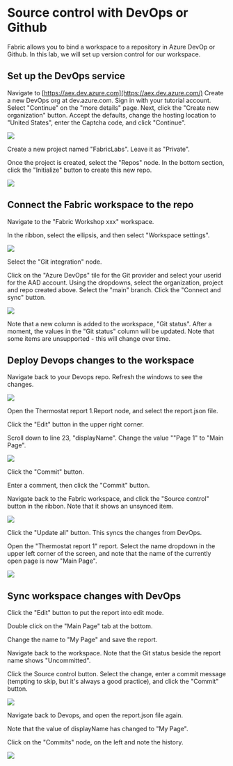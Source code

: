 # Source control with DevOps or Github

Fabric allows you to bind a workspace to a repository in Azure DevOp or Github. In this lab, we will set up version control for our workspace.

## Set up the DevOps service

Navigate to [https://aex.dev.azure.com](https://aex.dev.azure.com/) Create a new DevOps org at dev.azure.com. Sign in with your tutorial account. Select "Continue" on the "more details" page. Next, click the "Create new organization" button. Accept the defaults, change the hosting location to "United States", enter the Captcha code, and click "Continue".

![](assets/20240320_134302_image.png)

Create a new project named "FabricLabs". Leave it as "Private".

Once the project is created, select the "Repos" node. In the bottom section, click the "Initialize" button to create this new repo.

![](assets/20240320_134627_image.png)

## Connect the Fabric workspace to the repo

Navigate to the "Fabric Workshop xxx" workspace.

In the ribbon, select the ellipsis, and then select "Workspace settings".

![](assets/20240320_134800_image.png)

Select the "Git integration" node.

Click on the "Azure DevOps" tile for the Git provider and select your userid for the AAD account. Using the dropdowns, select the organization, project and repo created above. Select the "main" branch. Click the "Connect and sync" button.

![](assets/20240320_135014_image.png)

Note that a new column is added to the workspace, "Git status". After a moment, the values in the "Git status" column will be updated. Note that some items are unsupported - this will change over time.

## Deploy Devops changes to the workspace

Navigate back to your Devops repo. Refresh the windows to see the changes.

![](assets/20240320_135239_image.png)

Open the Thermostat report 1.Report node, and select the report.json file.

Click the "Edit" button in the upper right corner.

Scroll down to line 23, "displayName". Change the value ""Page 1" to "Main Page".

![](assets/20240320_135415_image.png)

Click the "Commit" button.

Enter a comment, then click the "Commit" button.

Navigate back to the Fabric workspace, and click the "Source control" button in the ribbon. Note that it shows an unsynced item.

![](assets/20240320_135621_image.png)

Click the "Update all" button. This syncs the changes from DevOps.

Open the "Thermostat report 1" report. Select the name dropdown in the upper left corner of the screen, and note that the name of the currently open page is now "Main Page".

![](assets/20240320_135755_image.png)

## Sync workspace changes with DevOps

Click the "Edit" button to put the report into edit mode.

Double click on the "Main Page" tab at the bottom.

Change the name to "My Page" and save the report.

Navigate back to the workspace. Note that the Git status beside the report name shows "Uncommitted".

Click the Source control button. Select the change, enter a commit message (tempting to skip, but it's always a good practice), and click the "Commit" button.

![](assets/20240320_135950_image.png)

Navigate back to Devops, and open the report.json file again.

Note that the value of displayName has changed to "My Page".

Click on the "Commits" node, on the left and note the history.

![](assets/20240320_140157_image.png)
